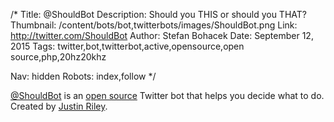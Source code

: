 /*
Title: @ShouldBot
Description: Should you THIS or should you THAT?
Thumbnail: /content/bots/bot,twitterbots/images/ShouldBot.png
Link: http://twitter.com/ShouldBot
Author: Stefan Bohacek
Date: September 12, 2015
Tags: twitter,bot,twitterbot,active,opensource,open source,php,20hz20khz

Nav: hidden
Robots: index,follow
*/

[@ShouldBot](https://twitter.com/ShouldBot) is an [open source](https://github.com/20hz20khz/ShouldBot) Twitter bot that helps you decide what to do. Created by [Justin Riley](https://twitter.com/20hz20khz).